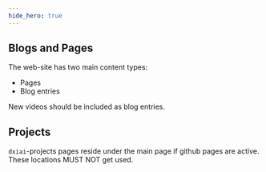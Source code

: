```yaml
---
hide_hero: true
---
```


## Blogs and Pages

The web-site has two main content types: 

- Pages
- Blog entries

New videos should be included as blog entries. 

## Projects

`dxiai`-projects pages reside under the main page if github pages are active. These locations MUST NOT get used. 